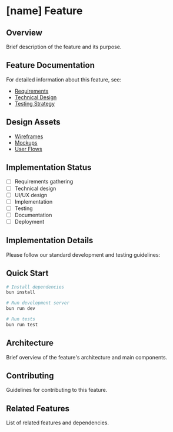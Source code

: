 # [name] Feature

## Overview

Brief description of the feature and its purpose.

## Feature Documentation

For detailed information about this feature, see:

- [Requirements](docs/requirements.md)
- [Technical Design](docs/technical.md)
- [Testing Strategy](../../../docs/architecture/testing.md)

## Design Assets

- [Wireframes](./design/wireframes/)
- [Mockups](./design/mockups/)
- [User Flows](./design/user-flows/)

## Implementation Status

- [ ] Requirements gathering
- [ ] Technical design
- [ ] UI/UX design
- [ ] Implementation
- [ ] Testing
- [ ] Documentation
- [ ] Deployment

## Implementation Details

Please follow our standard development and testing guidelines:

## Quick Start

```bash
# Install dependencies
bun install

# Run development server
bun run dev

# Run tests
bun run test
```

## Architecture

Brief overview of the feature's architecture and main components.

## Contributing

Guidelines for contributing to this feature.

## Related Features

List of related features and dependencies.
